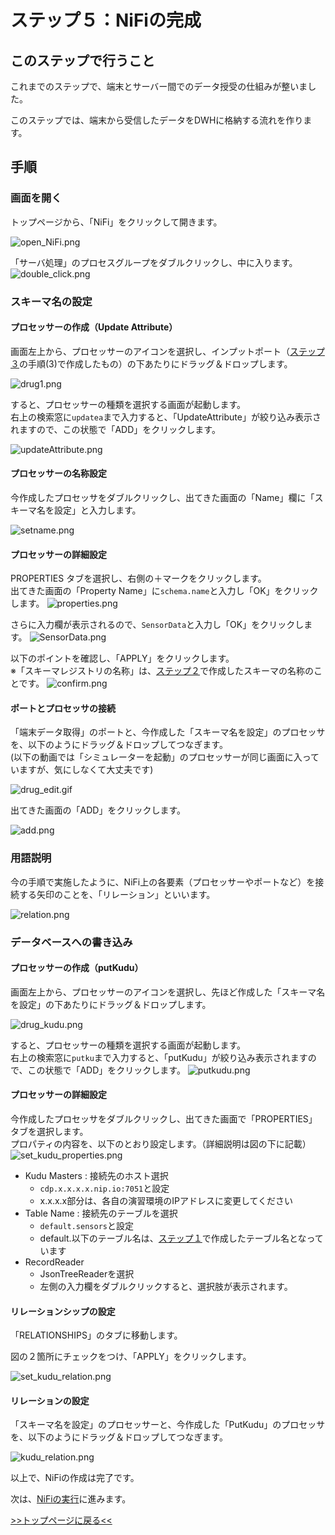 # ステップ５：NiFiの完成

## このステップで行うこと

これまでのステップで、端末とサーバー間でのデータ授受の仕組みが整いました。

このステップでは、端末から受信したデータをDWHに格納する流れを作ります。

## 手順

### 画面を開く

トップページから、「NiFi」をクリックして開きます。

![open_NiFi.png](screenshots_lab05%2Fopen_NiFi.png)

「サーバ処理」のプロセスグループをダブルクリックし、中に入ります。
![double_click.png](screenshots_lab05%2Fdouble_click.png)


### スキーマ名の設定

#### プロセッサーの作成（Update Attribute）

画面左上から、プロセッサーのアイコンを選択し、インプットポート（[ステップ３](lab03_NiFi1.md)の手順(3)で作成したもの）の下あたりにドラッグ＆ドロップします。

![drug1.png](screenshots_lab05%2Fdrug1.png)

すると、プロセッサーの種類を選択する画面が起動します。<br>
右上の検索窓に`updatea`まで入力すると、「UpdateAttribute」が絞り込み表示されますので、この状態で「ADD」をクリックします。

![updateAttribute.png](screenshots_lab05%2FupdateAttribute.png)

#### プロセッサーの名称設定

今作成したプロセッサをダブルクリックし、出てきた画面の「Name」欄に「スキーマ名を設定」と入力します。

![setname.png](screenshots_lab05%2Fsetname.png)

#### プロセッサーの詳細設定

PROPERTIES タブを選択し、右側の＋マークをクリックします。<br>
出てきた画面の「Property Name」に`schema.name`と入力し「OK」をクリックします。
![properties.png](screenshots_lab05%2Fproperties.png)

さらに入力欄が表示されるので、`SensorData`と入力し「OK」をクリックします。
![SensorData.png](screenshots_lab05%2FSensorData.png)

以下のポイントを確認し、「APPLY」をクリックします。<br>
※「スキーマレジストリの名称」は、[ステップ２](lab02_create_schema.md)で作成したスキーマの名称のことです。
![confirm.png](screenshots_lab05%2Fconfirm.png)

#### ポートとプロセッサの接続

「端末データ取得」のポートと、今作成した「スキーマ名を設定」のプロセッサを、以下のようにドラッグ＆ドロップしてつなぎます。<br>
(以下の動画では「シミュレーターを起動」のプロセッサーが同じ画面に入っていますが、気にしなくて大丈夫です)

![drug_edit.gif](screenshots_lab05%2Fdrug_edit.gif)

出てきた画面の「ADD」をクリックします。

![add.png](screenshots_lab05%2Fadd.png)

### 用語説明

今の手順で実施したように、NiFi上の各要素（プロセッサーやポートなど）を接続する矢印のことを、「リレーション」といいます。

![relation.png](screenshots_lab05%2Frelation.png)

### データベースへの書き込み

#### プロセッサーの作成（putKudu）

画面左上から、プロセッサーのアイコンを選択し、先ほど作成した「スキーマ名を設定」の下あたりにドラッグ＆ドロップします。

![drug_kudu.png](screenshots_lab05%2Fdrug_kudu.png)

すると、プロセッサーの種類を選択する画面が起動します。<br>
右上の検索窓に`putku`まで入力すると、「putKudu」が絞り込み表示されますので、この状態で「ADD」をクリックします。
![putkudu.png](screenshots_lab05%2Fputkudu.png)

#### プロセッサーの詳細設定

今作成したプロセッサをダブルクリックし、出てきた画面で「PROPERTIES」タブを選択します。<br>
プロパティの内容を、以下のとおり設定します。（詳細説明は図の下に記載）
![set_kudu_properties.png](screenshots_lab05%2Fset_kudu_properties.png)

- Kudu Masters : 接続先のホスト選択
  - `cdp.x.x.x.x.nip.io:7051`と設定
  - x.x.x.x部分は、各自の演習環境のIPアドレスに変更してください
- Table Name : 接続先のテーブルを選択
  - `default.sensors`と設定
  - default.以下のテーブル名は、[ステップ１](lab01_create_DB.md)で作成したテーブル名となっています
- RecordReader
  - JsonTreeReaderを選択
  - 左側の入力欄をダブルクリックすると、選択肢が表示されます。

#### リレーションシップの設定

「RELATIONSHIPS」のタブに移動します。

図の２箇所にチェックをつけ、「APPLY」をクリックします。

![set_kudu_relation.png](screenshots_lab05%2Fset_kudu_relation.png)

#### リレーションの設定

「スキーマ名を設定」のプロセッサーと、今作成した「PutKudu」のプロセッサを、以下のようにドラッグ＆ドロップしてつなぎます。

![kudu_relation.png](screenshots_lab05%2Fkudu_relation.png)

以上で、NiFiの作成は完了です。

次は、[NiFiの実行](lab07_query_DB.md)に進みます。

[>>トップページに戻る<<](lab00_top.md)